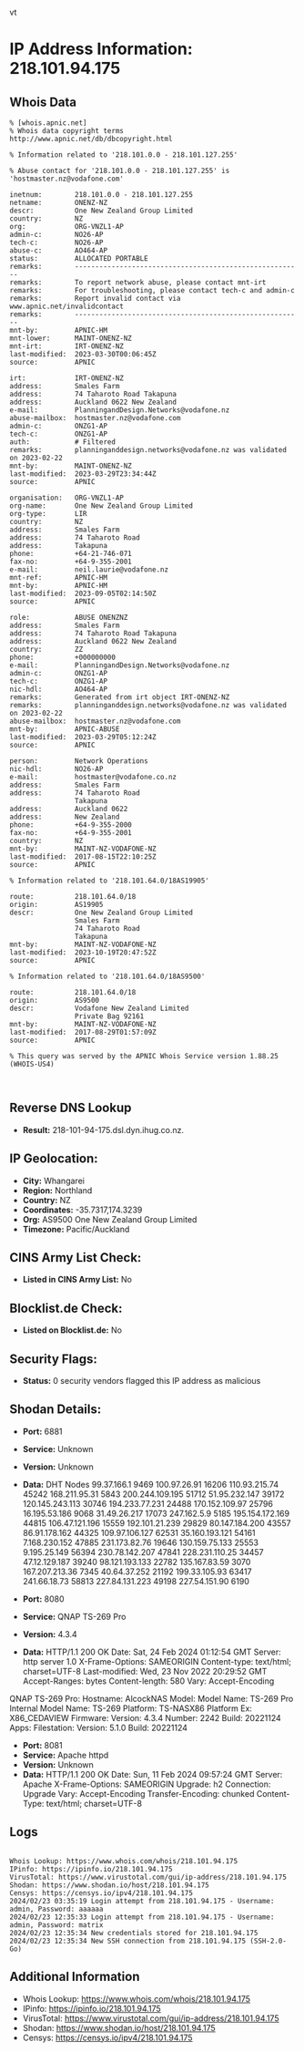 vt
# IP Address Information: 218.101.94.175

## Whois Data
```
% [whois.apnic.net]
% Whois data copyright terms    http://www.apnic.net/db/dbcopyright.html

% Information related to '218.101.0.0 - 218.101.127.255'

% Abuse contact for '218.101.0.0 - 218.101.127.255' is 'hostmaster.nz@vodafone.com'

inetnum:        218.101.0.0 - 218.101.127.255
netname:        ONENZ-NZ
descr:          One New Zealand Group Limited
country:        NZ
org:            ORG-VNZL1-AP
admin-c:        NO26-AP
tech-c:         NO26-AP
abuse-c:        AO464-AP
status:         ALLOCATED PORTABLE
remarks:        --------------------------------------------------------
remarks:        To report network abuse, please contact mnt-irt
remarks:        For troubleshooting, please contact tech-c and admin-c
remarks:        Report invalid contact via www.apnic.net/invalidcontact
remarks:        --------------------------------------------------------
mnt-by:         APNIC-HM
mnt-lower:      MAINT-ONENZ-NZ
mnt-irt:        IRT-ONENZ-NZ
last-modified:  2023-03-30T00:06:45Z
source:         APNIC

irt:            IRT-ONENZ-NZ
address:        Smales Farm
address:        74 Taharoto Road Takapuna
address:        Auckland 0622 New Zealand
e-mail:         PlanningandDesign.Networks@vodafone.nz
abuse-mailbox:  hostmaster.nz@vodafone.com
admin-c:        ONZG1-AP
tech-c:         ONZG1-AP
auth:           # Filtered
remarks:        planninganddesign.networks@vodafone.nz was validated on 2023-02-22
mnt-by:         MAINT-ONENZ-NZ
last-modified:  2023-03-29T23:34:44Z
source:         APNIC

organisation:   ORG-VNZL1-AP
org-name:       One New Zealand Group Limited
org-type:       LIR
country:        NZ
address:        Smales Farm
address:        74 Taharoto Road
address:        Takapuna
phone:          +64-21-746-071
fax-no:         +64-9-355-2001
e-mail:         neil.laurie@vodafone.nz
mnt-ref:        APNIC-HM
mnt-by:         APNIC-HM
last-modified:  2023-09-05T02:14:50Z
source:         APNIC

role:           ABUSE ONENZNZ
address:        Smales Farm
address:        74 Taharoto Road Takapuna
address:        Auckland 0622 New Zealand
country:        ZZ
phone:          +000000000
e-mail:         PlanningandDesign.Networks@vodafone.nz
admin-c:        ONZG1-AP
tech-c:         ONZG1-AP
nic-hdl:        AO464-AP
remarks:        Generated from irt object IRT-ONENZ-NZ
remarks:        planninganddesign.networks@vodafone.nz was validated on 2023-02-22
abuse-mailbox:  hostmaster.nz@vodafone.com
mnt-by:         APNIC-ABUSE
last-modified:  2023-03-29T05:12:24Z
source:         APNIC

person:         Network Operations
nic-hdl:        NO26-AP
e-mail:         hostmaster@vodafone.co.nz
address:        Smales Farm
address:        74 Taharoto Road
                Takapuna
address:        Auckland 0622
address:        New Zealand
phone:          +64-9-355-2000
fax-no:         +64-9-355-2001
country:        NZ
mnt-by:         MAINT-NZ-VODAFONE-NZ
last-modified:  2017-08-15T22:10:25Z
source:         APNIC

% Information related to '218.101.64.0/18AS19905'

route:          218.101.64.0/18
origin:         AS19905
descr:          One New Zealand Group Limited
                Smales Farm
                74 Taharoto Road
                Takapuna
mnt-by:         MAINT-NZ-VODAFONE-NZ
last-modified:  2023-10-19T20:47:52Z
source:         APNIC

% Information related to '218.101.64.0/18AS9500'

route:          218.101.64.0/18
origin:         AS9500
descr:          Vodafone New Zealand Limited
                Private Bag 92161
mnt-by:         MAINT-NZ-VODAFONE-NZ
last-modified:  2017-08-29T01:57:09Z
source:         APNIC

% This query was served by the APNIC Whois Service version 1.88.25 (WHOIS-US4)



```
## Reverse DNS Lookup
- **Result:** 218-101-94-175.dsl.dyn.ihug.co.nz.

## IP Geolocation:
- **City:** Whangarei
- **Region:** Northland
- **Country:** NZ
- **Coordinates:** -35.7317,174.3239
- **Org:** AS9500 One New Zealand Group Limited
- **Timezone:** Pacific/Auckland

## CINS Army List Check:
- **Listed in CINS Army List:** 
No

## Blocklist.de Check:
- **Listed on Blocklist.de:** 
No

## Security Flags:
- **Status:** 0 security vendors flagged this IP address as malicious

## Shodan Details:
- **Port:** 6881
- **Service:** Unknown
- **Version:** Unknown
- **Data:** DHT Nodes
99.37.166.1	9469
100.97.26.91	16206
110.93.215.74	45242
168.211.95.31	5843
200.244.109.195	51712
51.95.232.147	39172
120.145.243.113	30746
194.233.77.231	24488
170.152.109.97	25796
16.195.53.186	9068
31.49.26.217	17073
247.162.5.9	5185
195.154.172.169	44815
106.47.121.196	15559
192.101.21.239	29829
80.147.184.200	43557
86.91.178.162	44325
109.97.106.127	62531
35.160.193.121	54161
7.168.230.152	47885
231.173.82.76	19646
130.159.75.133	25553
9.195.25.149	56394
230.78.142.207	47841
228.231.110.25	34457
47.12.129.187	39240
98.121.193.133	22782
135.167.83.59	3070
167.207.213.36	7345
40.64.37.252	21192
199.33.105.93	63417
241.66.18.73	58813
227.84.131.223	49198
227.54.151.90	6190


- **Port:** 8080
- **Service:** QNAP TS-269 Pro
- **Version:** 4.3.4
- **Data:** HTTP/1.1 200 OK
Date: Sat, 24 Feb 2024 01:12:54 GMT
Server: http server 1.0
X-Frame-Options: SAMEORIGIN
Content-type: text/html; charset=UTF-8
Last-modified: Wed, 23 Nov 2022 20:29:52 GMT
Accept-Ranges: bytes
Content-length: 580
Vary: Accept-Encoding


QNAP TS-269 Pro:
  Hostname: AlcockNAS
  Model:
    Model Name: TS-269 Pro
    Internal Model Name: TS-269
    Platform: TS-NASX86
    Platform Ex: X86_CEDAVIEW
  Firmware:
    Version: 4.3.4
    Number: 2242
    Build: 20221124
  Apps:
    Filestation:
      Version: 5.1.0
      Build: 20221124


- **Port:** 8081
- **Service:** Apache httpd
- **Version:** Unknown
- **Data:** HTTP/1.1 200 OK
Date: Sun, 11 Feb 2024 09:57:24 GMT
Server: Apache
X-Frame-Options: SAMEORIGIN
Upgrade: h2
Connection: Upgrade
Vary: Accept-Encoding
Transfer-Encoding: chunked
Content-Type: text/html; charset=UTF-8



## Logs
```

Whois Lookup: https://www.whois.com/whois/218.101.94.175
IPinfo: https://ipinfo.io/218.101.94.175
VirusTotal: https://www.virustotal.com/gui/ip-address/218.101.94.175
Shodan: https://www.shodan.io/host/218.101.94.175
Censys: https://censys.io/ipv4/218.101.94.175
2024/02/23 03:35:19 Login attempt from 218.101.94.175 - Username: admin, Password: aaaaaa
2024/02/23 12:35:33 Login attempt from 218.101.94.175 - Username: admin, Password: matrix
2024/02/23 12:35:34 New credentials stored for 218.101.94.175
2024/02/23 12:35:34 New SSH connection from 218.101.94.175 (SSH-2.0-Go)

```
## Additional Information
- Whois Lookup: https://www.whois.com/whois/218.101.94.175
- IPinfo: https://ipinfo.io/218.101.94.175
- VirusTotal: https://www.virustotal.com/gui/ip-address/218.101.94.175
- Shodan: https://www.shodan.io/host/218.101.94.175
- Censys: https://censys.io/ipv4/218.101.94.175

